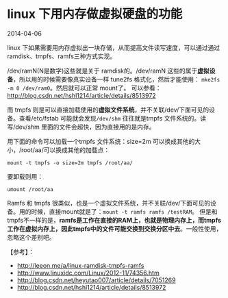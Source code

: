 # linux 下用内存做虚拟硬盘的功能

2014-04-06

linux 下如果需要用内存虚拟出一块存储，从而提高文件读写速度，可以通过通过 ramdisk、tmpfs、ramfs三种方式实现。

/dev/ramN(N是数字)这些就是关于 ramdisk的。/dev/ramN 这些的属于**虚拟设备**，所以用的时候需要像真实设备一样 tune2fs 格式化，然后才能使用： ```mke2fs -m 0 /dev/ram0```。然后就可以正常 mount了。
可以参看： http://blog.csdn.net/hshl1214/article/details/8513972

而 tmpfs 则是可以直接加载使用的**虚拟文件系统**，并不关联/dev/下面可见的设备。查看/etc/fstab 可能就会发现```/dev/shm``` 往往就是tmpfs 文件系统的。读写/dev/shm 里面的文件会超快，因为直接用的是内存。

用下面的命令可以加载一个tmpfs 文件系统：size=2m 可以换成其他的大小，/root/aa/可以换成其他的加载点：
```
mount -t tmpfs -o size=2m tmpfs /root/aa/
```
要卸载则用：
```
umount /root/aa
```

Ramfs 和 tmpfs 很类似，也是一个虚拟文件系统，并不关联/dev/下面可见的设备。用的时候，直接mount就是了：```mount -t ramfs ramfs /testRAM```。
但是和tmpfs不一样的是，**ramfs是工作在直接的RAM上，也就是物理内存上，而tmpfs工作在虚拟内存上，因此tmpfs中的文件可能交换到交换分区中去**。一般性使用，忽略这个差别吧。

【参考】：
- http://leeon.me/a/linux-ramdisk-tmpfs-ramfs
- http://www.linuxidc.com/Linux/2012-11/74356.htm
- http://blog.csdn.net/heyutao007/article/details/7051269
- http://blog.csdn.net/hshl1214/article/details/8513972
